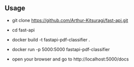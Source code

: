 ## Usage

- git clone https://github.com/Arthur-Kitsuragi/fast-api.git

- cd fast-api

- docker build -t fastapi-pdf-classifier .

- docker run -p 5000:5000 fastapi-pdf-classifier

- open your browser and go to http://localhost:5000/docs
